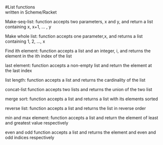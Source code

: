 #List functions  
written in Scheme/Racket

Make-seq-list:
function accepts two parameters, x and y, and return a list containing x, x+1, ... , y

Make whole list:
function accepts one parameter,x, and returns a list containing 1, 2, ..., x

Find ith element:
function accepts a list and an integer, i, and returns the element in the ith index of the list

last element:
function accepts a non-empty list and return the element at the last index

list length:
function accepts a list and returns the cardinality of the list

concat-list
function accepts two lists and returns the union of the two list

merge sort:
function accepts a list and returns a list with its elements sorted

reverse list:
function accepts a list and returns the list in reverse order

min and max element:
function accepts a list and return the element of least and greatest value respectively

even and odd
function accepts a list and returns the element and even and odd indices respectively
